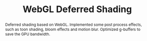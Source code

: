 ---
layout: post
comments: true
categories: Computer-Graphics
title: "WebGL Deferred Shading"
img: /images/deferred.jpg
abstract: "Deferred shading based on WebGL. Implemented some post process effects, such as toon shading, bloom effects and motion blur. Optimized g-buffers to save the GPU bandwidth."
tags: WebGL deferred-shading
link: "https://github.com/immiao/Project5-WebGL-Deferred-Shading-with-glTF"
---